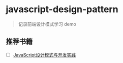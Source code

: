 # javascript-design-pattern

> 记录前端设计模式学习 demo

## 推荐书籍

- [ ] [JavaScript设计模式与开发实践](https://book.douban.com/subject/26382780//)
